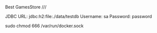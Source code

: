Best GamesStore
///

JDBC URL: jdbc:h2:file:./data/testdb
Username: sa
Password: password

sudo chmod 666 /var/run/docker.sock
